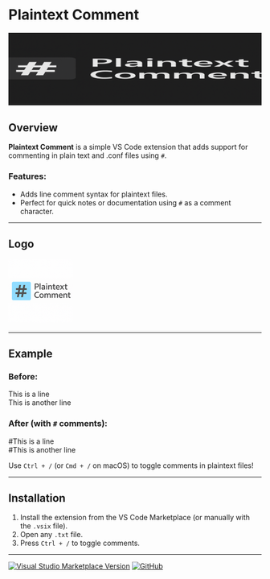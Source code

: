 # Plaintext Comment

![Banner](banner.png)

## Overview
**Plaintext Comment** is a simple VS Code extension that adds support for commenting in plain text and .conf files using `#`.

### Features:
- Adds line comment syntax for plaintext files.
- Perfect for quick notes or documentation using `#` as a comment character.

---

## Logo
![Logo](icon.png)

---

## Example

### Before:
This is a line <br>
This is another line


### After (with `#` comments):
#This is a line <br>
#This is another line



Use `Ctrl + /` (or `Cmd + /` on macOS) to toggle comments in plaintext files!

---

## Installation
1. Install the extension from the VS Code Marketplace (or manually with the `.vsix` file).
2. Open any `.txt` file.
3. Press `Ctrl + /` to toggle comments.

---

[![Visual Studio Marketplace Version](https://img.shields.io/visual-studio-marketplace/v/MissinLinkk05551.plaintext-comment.svg)](https://marketplace.visualstudio.com/items?itemName=MissinLinkk05551.plaintext-comment)
[![GitHub](https://img.shields.io/github/license/MissinLinkk05551/vscode-plaintext-comment.svg)](https://github.com/MissinLinkk05551/vscode-plaintext-comment)
